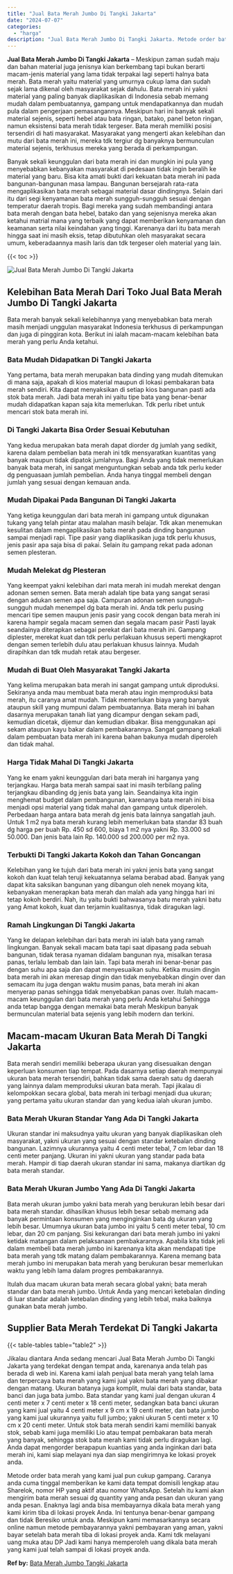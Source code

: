 ```yaml
---
title: "Jual Bata Merah Jumbo Di Tangki Jakarta"
date: "2024-07-07"
categories: 
  - "harga"
description: "Jual Bata Merah Jumbo Di Tangki Jakarta. Metode order bata merah yang kami jual pun cukup gampang. Caranya anda cuma tinggal memberikan ke kami data tempat d..."
---
```


**Jual Bata Merah Jumbo Di Tangki Jakarta** – Meskipun zaman sudah maju dan bahan material juga jenisnya kian berkembang tapi bukan berarti macam-jenis material yang lama tidak terpakai lagi seperti halnya bata merah. Bata merah yaitu material yang umurnya cukup lama dan sudah sejak lama dikenal oleh masyarakat sejak dahulu. Bata merah ini yakni material yang paling banyak diaplikasikan di Indonesia sebab memang mudah dalam pembuatannya, gampang untuk mendapatkannya dan mudah pula dalam pengerjaan pemasangannya. Meskipun hari ini banyak sekali material sejenis, seperti hebel atau bata ringan, batako, panel beton ringan, namun eksistensi bata merah tidak tergeser. Bata merah memiliki posisi tersendiri di hati masyarakat. Masyarakat yang mengerti akan kelebihan dan mutu dari bata merah ini, mereka tdk tergiur dg banyaknya bermunculan material sejenis, terkhusus mereka yang berada di perkampungan.

Banyak sekali keunggulan dari bata merah ini dan mungkin ini pula yang menyebabkan kebanyakan masyarakat di pedesaan tidak ingin beralih ke material yang baru. Bisa kita amati bukti dari kekuatan bata merah ini pada bangunan-bangunan masa lampau. Bangunan bersejarah rata-rata mengaplikasikan bata merah sebagai material dasar dindingnya. Selain dari itu dari segi kenyamanan bata merah sungguh-sungguh sesuai dengan temperatur daerah tropis. Bagi mereka yang sudah membandingi antara bata merah dengan bata hebel, batako dan yang sejenisnya mereka akan ketahui matrial mana yang terbaik yang dapat memberikan kenyamanan dan keamanan serta nilai keindahan yang tinggi. Karenanya dari itu bata merah hingga saat ini masih eksis, tetap dibutuhkan oleh masyarakat secara umum, keberadaannya masih laris dan tdk tergeser oleh material yang lain.

{{< toc >}}

![Jual Bata Merah Jumbo Di Tangki Jakarta](/images/jual-bata-merah-22.png)

## Kelebihan Bata Merah Dari Toko Jual Bata Merah Jumbo Di Tangki Jakarta

Bata merah banyak sekali kelebihannya yang menyebabkan bata merah masih menjadi unggulan masyarakat Indonesia terkhusus di perkampungan dan juga di pinggiran kota. Berikut ini ialah macam-macam kelebihan bata merah yang perlu Anda ketahui.

### Bata Mudah Didapatkan Di Tangki Jakarta

Yang pertama, bata merah merupakan bata dinding yang mudah ditemukan di mana saja, apakah di kios material maupun di lokasi pembakaran bata merah sendiri. Kita dapat menyaksikan di setiap kios bangunan pasti ada stok bata merah. Jadi bata merah ini yaitu tipe bata yang benar-benar mudah didapatkan kapan saja kita memerlukan. Tdk perlu ribet untuk mencari stok bata merah ini.

### Di Tangki Jakarta Bisa Order Sesuai Kebutuhan

Yang kedua merupakan bata merah dapat diorder dg jumlah yang sedikit, karena dalam pembelian bata merah ini tdk mensyaratkan kuantitas yang banyak maupun tidak dipatok jumlahnya. Bagi Anda yang tidak memerlukan banyak bata merah, ini sangat menguntungkan sebab anda tdk perlu keder dg penguasaan jumlah pembelian. Anda hanya tinggal membeli dengan jumlah yang sesuai dengan kemauan anda.

### Mudah Dipakai Pada Bangunan Di Tangki Jakarta

Yang ketiga keunggulan dari bata merah ini gampang untuk digunakan tukang yang telah pintar atau malahan masih belajar. Tdk akan menemukan kesulitan dalam mengaplikasikan bata merah pada dinding bangunan sampai menjadi rapi. Tipe pasir yang diaplikasikan juga tdk perlu khusus, jenis pasir apa saja bisa di pakai. Selain itu gampang rekat pada adonan semen plesteran.

### Mudah Melekat dg Plesteran

Yang keempat yakni kelebihan dari mata merah ini mudah merekat dengan adonan semen semen. Bata merah adalah tipe bata yang sangat serasi dengan adukan semen apa saja. Campuran adonan semen sungguh-sungguh mudah menempel dg bata merah ini. Anda tdk perlu pusing mencari tipe semen maupun jenis pasir yang cocok dengan bata merah ini karena hampir segala macam semen dan segala macam pasir Pasti layak seandainya diterapkan sebagai perekat dari bata merah ini. Gampang diplester, merekat kuat dan tdk perlu perlakuan khusus seperti mengkaprot dengan semen terlebih dulu atau perlakuan khusus lainnya. Mudah dirapihkan dan tdk mudah retak atau bergeser.

### Mudah di Buat Oleh Masyarakat Tangki Jakarta

Yang kelima merupakan bata merah ini sangat gampang untuk diproduksi. Sekiranya anda mau membuat bata merah atau ingin memproduksi bata merah, itu caranya amat mudah. Tidak memerlukan biaya yang banyak ataupun skill yang mumpuni dalam pembuatannya. Bata merah ini bahan dasarnya merupakan tanah liat yang dicampur dengan sekam padi, kemudian dicetak, dijemur dan kemudian dibakar. Bisa menggunakan api sekam ataupun kayu bakar dalam pembakarannya. Sangat gampang sekali dalam pembuatan bata merah ini karena bahan bakunya mudah diperoleh dan tidak mahal.

### Harga Tidak Mahal Di Tangki Jakarta

Yang ke enam yakni keunggulan dari bata merah ini harganya yang terjangkau. Harga bata merah sampai saat ini masih terbilang paling terjangkau dibanding dg jenis bata yang lain. Seandainya kita ingin menghemat budget dalam pembangunan, karenanya bata merah ini bisa menjadi opsi material yang tidak mahal dan gampang untuk diperoleh. Perbedaan harga antara bata merah dg jenis bata lainnya sangatlah jauh. Untuk 1 m2 nya bata merah kurang lebih memerlukan bata standar 83 buah dg harga per buah Rp. 450 sd 600, biaya 1 m2 nya yakni Rp. 33.000 sd 50.000. Dan jenis bata lain Rp. 140.000 sd 200.000 per m2 nya.

### Terbukti Di Tangki Jakarta Kokoh dan Tahan Goncangan

Kelebihan yang ke tujuh dari bata merah ini yakni jenis bata yang sangat kokoh dan kuat telah teruji kekuatannya selama berabad abad. Banyak yang dapat kita saksikan bangunan yang dibangun oleh nenek moyang kita, kebanyakan menerapkan bata merah dan malah ada yang hingga hari ini tetap kokoh berdiri. Nah, itu yaitu bukti bahwasanya batu merah yakni batu yang Amat kokoh, kuat dan terjamin kualitasnya, tidak diragukan lagi.

### Ramah Lingkungan Di Tangki Jakarta

Yang ke delapan kelebihan dari bata merah ini ialah bata yang ramah lingkungan. Banyak sekali macam bata tapi saat dipasang pada sebuah bangunan, tidak terasa nyaman didalam bangunan nya, misalkan terasa panas, terlalu lembab dan lain lain. Tapi bata merah ini benar-benar pas dengan suhu apa saja dan dapat menyesuaikan suhu. Ketika musim dingin bata merah ini akan meresap dingin dan tidak menyebabkan dingin over dan semacam itu juga dengan waktu musim panas, bata merah ini akan menyerap panas sehingga tidak menyebabkan panas over. Itulah macam-macam keunggulan dari bata merah yang perlu Anda ketahui Sehingga anda tetap bangga dengan memakai bata merah Meskipun banyak bermunculan material bata sejenis yang lebih modern dan terkini.

## Macam-macam Ukuran Bata Merah Di Tangki Jakarta

Bata merah sendiri memiliki beberapa ukuran yang disesuaikan dengan keperluan konsumen tiap tempat. Pada dasarnya setiap daerah mempunyai ukuran bata merah tersendiri, bahkan tidak sama daerah satu dg daerah yang lainnya dalam memproduksi ukuran bata merah. Tapi jikalau di kelompokkan secara global, bata merah ini terbagi menjadi dua ukuran; yang pertama yaitu ukuran standar dan yang kedua ialah ukuran jumbo.

### Bata Merah Ukuran Standar Yang Ada Di Tangki Jakarta

Ukuran standar ini maksudnya yaitu ukuran yang banyak diaplikasikan oleh masyarakat, yakni ukuran yang sesuai dengan standar ketebalan dinding bangunan. Lazimnya ukurannya yaitu 4 centi meter tebal, 7 cm lebar dan 18 centi meter panjang. Ukuran ini yakni ukuran yang standar pada bata merah. Hampir di tiap daerah ukuran standar ini sama, makanya diartikan dg bata merah standar.

### Bata Merah Ukuran Jumbo Yang Ada Di Tangki Jakarta

Bata merah ukuran jumbo yakni bata merah yang berukuran lebih besar dari bata merah standar. dihasilkan khusus lebih besar sebab memang ada banyak permintaan konsumen yang menginginkan bata dg ukuran yang lebih besar. Umumnya ukuran bata jumbo ini yaitu 5 centi meter tebal, 10 cm lebar, dan 20 cm panjang. Sisi kekurangan dari bata merah jumbo ini yakni ketidak matangan dalam pelaksanaan pembakarannya. Apabila kita tidak jeli dalam membeli bata merah jumbo ini karenanya kita akan mendapati tipe bata merah yang tdk matang dalam pembakarannya. Karena memang bata merah jumbo ini merupakan bata merah yang berukuran besar memerlukan waktu yang lebih lama dalam progres pembakarannya.

Itulah dua macam ukuran bata merah secara global yakni; bata merah standar dan bata merah jumbo. Untuk Anda yang mencari ketebalan dinding di luar standar adalah ketebalan dinding yang lebih tebal, maka baiknya gunakan bata merah jumbo.

## Supplier Bata Merah Terdekat Di Tangki Jakarta

{{< table-tables table="table2" >}}

Jikalau diantara Anda sedang mencari Jual Bata Merah Jumbo Di Tangki Jakarta yang terdekat dengan tempat anda, karenanya anda telah pas berada di web ini. Karena kami ialah penjual bata merah yang telah lama dan terpercaya bata merah yang kami jual yakni bata merah yang dibakar dengan matang. Ukuran batanya juga komplit, mulai dari bata standar, bata banci dan juga bata jumbo. Bata standar yang kami jual dengan ukuran 4 centi meter x 7 centi meter x 18 centi meter, sedangkan bata banci ukuran yang kami jual yaitu 4 centi meter x 9 cm x 19 centi meter, dan bata jumbo yang kami jual ukurannya yaitu full jumbo; yakni ukuran 5 centi meter x 10 cm x 20 centi meter. Untuk stok bata merah sendiri kami memiliki banyak stok, sebab kami juga memiliki Lio atau tempat pembakaran bata merah yang banyak, sehingga stok bata merah kami tidak perlu diragukan lagi. Anda dapat mengorder berapapun kuantias yang anda inginkan dari bata merah ini, kami siap melayani nya dan siap mengirimnya ke lokasi proyek anda.

Metode order bata merah yang kami jual pun cukup gampang. Caranya anda cuma tinggal memberikan ke kami data tempat domisili lengkap atau Sharelok, nomor HP yang aktif atau nomor WhatsApp. Setelah itu kami akan mengirim bata merah sesuai dg quantity yang anda pesan dan ukuran yang anda pesan. Enaknya lagi anda bisa membayarnya dikala bata merah yang kami kirim tiba di lokasi proyek Anda. Ini tentunya benar-benar gampang dan tidak Beresiko untuk anda. Meskipun kami memasarkannya secara online namun metode pembayarannya yakni pembayaran yang aman, yakni bayar setelah bata merah tiba di lokasi proyek anda. Kami tdk melayani uang muka atau DP Jadi kami hanya memperoleh uang dikala bata merah yang kami jual telah sampai di lokasi proyek anda.

**Ref by:** [Bata Merah Jumbo Tangki Jakarta](https://id.wikipedia.org/wiki/Bata)
